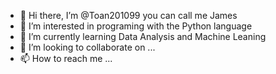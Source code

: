 - 👋 Hi there, I’m @Toan201099 you can call me James  
- 👀 I’m interested in programing with the Python language
- 🌱 I’m currently learning Data Analysis and Machine Leaning 
- 💞️ I’m looking to collaborate on ...
- 📫 How to reach me ...

<!---
Toan201099/Toan201099 is a ✨ special ✨ repository because its `README.md` (this file) appears on your GitHub profile.
You can click the Preview link to take a look at your changes.
--->
